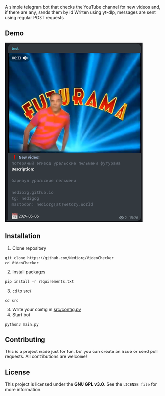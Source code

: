 A simple telegram bot that checks the YouTube channel for new videos and, if there are any, sends them by id
Written using yt-dlp, messages are sent using regular POST requests

## Demo

![](example.png)

## Installation
1. Clone repository
```
git clone https://github.com/Nediorg/VideoChecker
cd VideoChecker
```
2. Install packages
```
pip install -r requirements.txt
```
3. `cd` to [src/](src)
```
cd src
```
3. Write your config in [src/config.py](src/config.py)
4. Start bot
```
python3 main.py
```
## Contributing

This is a project made just for fun, but you can create an issue or send pull requests. All contributions are welcome!

##  License

This project is licensed under the **GNU GPL v3.0**. See the `LICENSE file` for more information.
